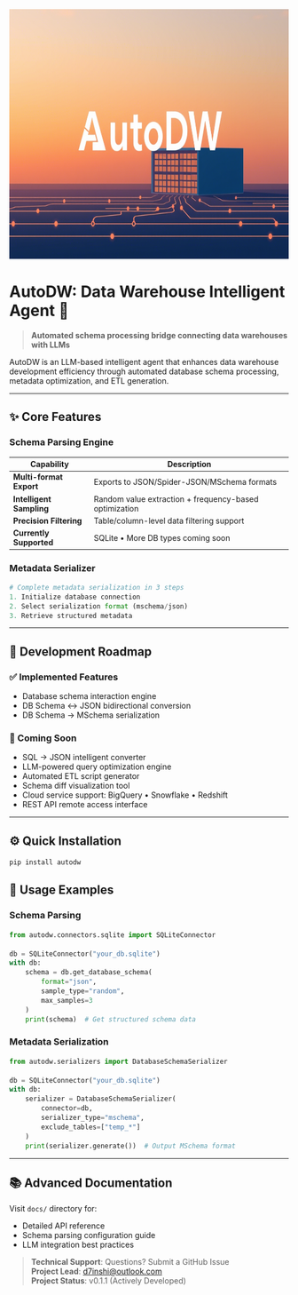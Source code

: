 
<img src="./images/autodw.png" width="960" height="450" alt="AutoDW">

# AutoDW: Data Warehouse Intelligent Agent 🚀  
> **Automated schema processing bridge connecting data warehouses with LLMs**  

AutoDW is an LLM-based intelligent agent that enhances data warehouse development efficiency through automated database schema processing, metadata optimization, and ETL generation.  

---  

## ✨ Core Features  

### Schema Parsing Engine  
| Capability             | Description                                    |  
|------------------------|-----------------------------------------------|  
| **Multi-format Export** | Exports to JSON/Spider-JSON/MSchema formats    |  
| **Intelligent Sampling** | Random value extraction + frequency-based optimization |  
| **Precision Filtering** | Table/column-level data filtering support      |  
| **Currently Supported** | SQLite • More DB types coming soon             |  

### Metadata Serializer  
```python  
# Complete metadata serialization in 3 steps  
1. Initialize database connection  
2. Select serialization format (mschema/json)  
3. Retrieve structured metadata  
```  

---  

## 🚧 Development Roadmap  

### ✅ Implemented Features  
- Database schema interaction engine  
- DB Schema ↔ JSON bidirectional conversion  
- DB Schema → MSchema serialization  

### 🚀 Coming Soon  
- SQL → JSON intelligent converter  
- LLM-powered query optimization engine  
- Automated ETL script generator  
- Schema diff visualization tool  
- Cloud service support: BigQuery • Snowflake • Redshift  
- REST API remote access interface  

---  

## ⚙️ Quick Installation  
```bash  
pip install autodw  
```  

## 🎯 Usage Examples  

### Schema Parsing  
```python  
from autodw.connectors.sqlite import SQLiteConnector  

db = SQLiteConnector("your_db.sqlite")  
with db:  
    schema = db.get_database_schema(  
        format="json",  
        sample_type="random",  
        max_samples=3  
    )  
    print(schema)  # Get structured schema data  
```  

### Metadata Serialization  
```python  
from autodw.serializers import DatabaseSchemaSerializer  

db = SQLiteConnector("your_db.sqlite")  
with db:  
    serializer = DatabaseSchemaSerializer(  
        connector=db,  
        serializer_type="mschema",  
        exclude_tables=["temp_*"]  
    )  
    print(serializer.generate())  # Output MSchema format  
```  

---  

## 📚 Advanced Documentation  
Visit `docs/` directory for:  
- Detailed API reference  
- Schema parsing configuration guide  
- LLM integration best practices  

> **Technical Support**: Questions? Submit a GitHub Issue  
> **Project Lead**: d7inshi@outlook.com  
> **Project Status**: v0.1.1 (Actively Developed)  